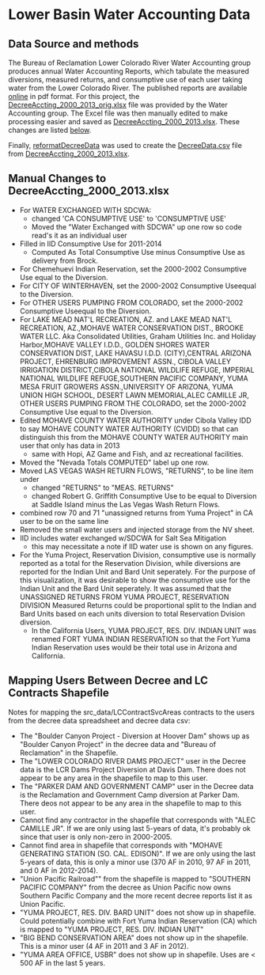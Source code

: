 # Lower Basin Water Accounting Data
## Data Source and methods
The Bureau of Reclamation Lower Colorado River Water Accounting group produces annual Water Accounting Reports, which tabulate the measured diversions, measured returns, and consumptive use of each user taking water from the Lower Colorado River. The published reports are available [online](http://www.usbr.gov/lc/region/g4000/wtracct.html#decree) in pdf format. For this project, the [DecreeAccting_2000_2013_orig.xlsx](DecreeAccting_2000_2013_orig.xlsx) file was provided by the Water Accounting group. The Excel file was then manually edited to make processing easier and saved as [DecreeAccting_2000_2013.xlsx](DecreeAccting_2000_2013.xlsx). These changes are listed [below](#manual-changes-to-decreeaccting_2000_2013xlsx).

Finally, [reformatDecreeData](../../scripts/R/reformatDecreeData.R) was used to create the [DecreeData.csv](DecreeData.csv) file from [DecreeAccting_2000_2013.xlsx](DecreeAccting_2000_2013.xlsx).

## Manual Changes to DecreeAccting_2000_2013.xlsx
* For WATER EXCHANGED WITH SDCWA:
  * changed 'CA CONSUMPTIVE USE' to 'CONSUMPTIVE USE'
  * Moved the "Water Exchanged with SDCWA" up one row so code read's it as an individual user
* Filled in IID Consumptive Use for 2011-2014
  * Computed As Total Consumptive Use minus Consumptive Use as delivery from Brock.
* For Chemehuevi Indian Reservation, set the 2000-2002 Consumptive Use equal to the Diversion.
* For CITY OF WINTERHAVEN, set the 2000-2002 Consumptive Useequal to the Diversion.
* For OTHER USERS PUMPING FROM COLORADO, set the 2000-2002 Consumptive Useequal to the Diversion.
* For LAKE MEAD NAT'L RECREATION, AZ. and LAKE MEAD NAT'L RECREATION, AZ.,MOHAVE WATER CONSERVATION DIST., BROOKE WATER LLC. Aka Consolidated Utilities, Graham Utilities Inc. and Holiday Harbor,MOHAVE VALLEY I.D.D., GOLDEN SHORES WATER CONSERVATION DIST, LAKE HAVASU I.D.D.  (CITY),CENTRAL ARIZONA PROJECT, EHRENBURG IMPROVEMENT ASSN., CIBOLA VALLEY IRRIGATION DISTRICT,CIBOLA NATIONAL WILDLIFE REFUGE, IMPERIAL NATIONAL WILDLIFE REFUGE,SOUTHERN PACIFIC COMPANY, YUMA MESA FRUIT GROWERS ASSN.,UNIVERSITY OF ARIZONA, YUMA UNION HIGH SCHOOL, DESERT LAWN MEMORIAL,ALEC CAMILLE JR, OTHER USERS PUMPING FROM THE COLORADO, set the 2000-2002 Consumptive Use equal to the Diversion.
* Edited MOHAVE COUNTY WATER AUTHORITY under Cibola Valley IDD to say MOHAVE COUNTY WATER AUTHORITY (CVIDD) so that can distinguish this from the MOHAVE COUNTY WATER AUTHORITY main user that only has data in 2013
  * same with Hopi, AZ Game and Fish, and az recreational facilities.
* Moved the "Nevada Totals COMPUTED" label up one row.
* Moved LAS VEGAS WASH RETURN FLOWS, "RETURNS", to be line item under
  * changed "RETURNS" to "MEAS. RETURNS"
  * changed Robert G. Griffith Consumptive Use to be equal to Diversion at Saddle Island minus the Las Vegas Wash Return Flows.
* combined row 70 and 71 "unassigned returns from Yuma Project" in CA user to be on the same line
* Removed the small water users and injected storage from the NV sheet.
* IID includes water exchanged w/SDCWA for Salt Sea Mitigation
  * this may necessitate a note if IID water use is shown on any figures.
* For the Yuma Project, Reservation Division, consumptive use is normally reported as a total for the Reservation Division, while diversions are reported for the Indian Unit and Bard Unit seperately. For the purpose of this visualization, it was desirable to show the consumptive use for the Indian Unit and the Bard Unit seperately. It was assumed that the UNASSIGNED RETURNS FROM YUMA PROJECT, RESERVATION DIVISION Measured Returns could be proportional split to the Indian and Bard Units based on each units diversion to total Reservation Dvision diversion. 
  * In the California Users, YUMA PROJECT, RES. DIV. INDIAN UNIT was renamed FORT YUMA INDIAN RESERVATION so that the Fort Yuma Indian Reservation uses would be their total use in Arizona and California.
  
## Mapping Users Between Decree and LC Contracts Shapefile

Notes for mapping the src_data/LCContractSvcAreas contracts to the users from the decree data spreadsheet and decree data csv:

* The "Boulder Canyon Project - Diversion at Hoover Dam" shows up as "Boulder Canyon Project" in the decree data and "Bureau of Reclamation" in the Shapefile.
* The "LOWER COLORADO RIVER DAMS PROJECT" user in the Decree data is the LCR Dams Project Diversion at Davis Dam. There does not appear to be any area in the shapefile to map to this user.
* The "PARKER DAM AND GOVERNMENT CAMP" user in the Decree data is the Reclamation and Government Camp diversion at Parker Dam. There deos not appear to be any area in the shapefile to map to this user.
* Cannot find any contractor in the shapefile that corresponds with "ALEC CAMILLE JR". If we are only using last 5-years of data, it's probably ok since that user is only non-zero in 2000-2005.
* Cannot find area in shapefile that corresponds with "MOHAVE GENERATING STATION (SO. CAL. EDISON)".  If we are only using the last 5-years of data, this is only a minor use (370 AF in 2010, 97 AF in 2011, and 0 AF in 2012-2014).
* "Union Pacific Railroad"" from the shapefile is mapped to "SOUTHERN PACIFIC COMPANY" from the decree as Union Pacific now owns Southern Pacific Company and the more recent decree reports list it as Union Pacific. 
* "YUMA PROJECT, RES. DIV. BARD UNIT" does not show up in shapefile. Could potentially combine with Fort Yuma Indian Reservation (CA) which is mapped to "YUMA PROJECT, RES. DIV. INDIAN UNIT"
* "BIG BEND CONSERVATION AREA" does not show up in the shapefile. This is a minor user (4 AF in 2011 and 3 AF in 2012).
* "YUMA AREA OFFICE, USBR" does not show up in shapefile. Uses are < 500 AF in the last 5 years.
